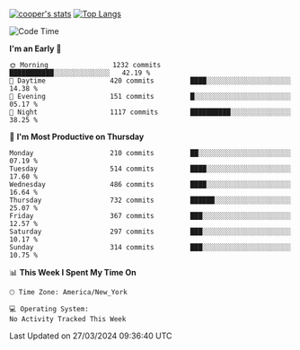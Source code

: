 [![cooper's stats](https://github-readme-stats-dwoluvhms-coopjz.vercel.app/api?username=coopjz&count_private=true)](https://github.com/coopjz/github-readme-stats)
[![Top Langs](https://github-readme-stats-dwoluvhms-coopjz.vercel.app/api/top-langs/?username=coopjz&count_private=true&langs_count=8&layout=compact)](https://github.com/coopjz/github-readme-stats)
<!--START_SECTION:waka-->
![Code Time](http://img.shields.io/badge/Code%20Time-0%20secs-blue)

**I'm an Early 🐤** 

```text
🌞 Morning                1232 commits        ███████████░░░░░░░░░░░░░░   42.19 % 
🌆 Daytime                420 commits         ████░░░░░░░░░░░░░░░░░░░░░   14.38 % 
🌃 Evening                151 commits         █░░░░░░░░░░░░░░░░░░░░░░░░   05.17 % 
🌙 Night                  1117 commits        ██████████░░░░░░░░░░░░░░░   38.25 % 
```
📅 **I'm Most Productive on Thursday** 

```text
Monday                   210 commits         ██░░░░░░░░░░░░░░░░░░░░░░░   07.19 % 
Tuesday                  514 commits         ████░░░░░░░░░░░░░░░░░░░░░   17.60 % 
Wednesday                486 commits         ████░░░░░░░░░░░░░░░░░░░░░   16.64 % 
Thursday                 732 commits         ██████░░░░░░░░░░░░░░░░░░░   25.07 % 
Friday                   367 commits         ███░░░░░░░░░░░░░░░░░░░░░░   12.57 % 
Saturday                 297 commits         ███░░░░░░░░░░░░░░░░░░░░░░   10.17 % 
Sunday                   314 commits         ███░░░░░░░░░░░░░░░░░░░░░░   10.75 % 
```


📊 **This Week I Spent My Time On** 

```text
🕑︎ Time Zone: America/New_York

💻 Operating System: 
No Activity Tracked This Week
```


 Last Updated on 27/03/2024 09:36:40 UTC
<!--END_SECTION:waka-->
